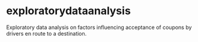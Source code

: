 # exploratorydataanalysis
Exploratory data analysis on factors influencing acceptance of coupons by drivers en route to a destination.
